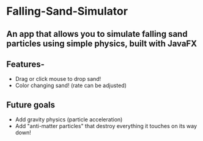 # Falling-Sand-Simulator
## An app that allows you to simulate falling sand particles using simple physics, built with JavaFX
## Features-
- Drag or click mouse to drop sand!
- Color changing sand! (rate can be adjusted)

## Future goals
- Add gravity physics (particle acceleration)
- Add "anti-matter particles" that destroy everything it touches on its way down!
